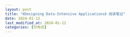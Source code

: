 ```yaml
---
layout: post
title: "《Designing Data-Intensive Applications》 阅读笔记"
date: 2024-01-12
last_modified_at: 2024-01-12
categories: [分布式]
---
```



